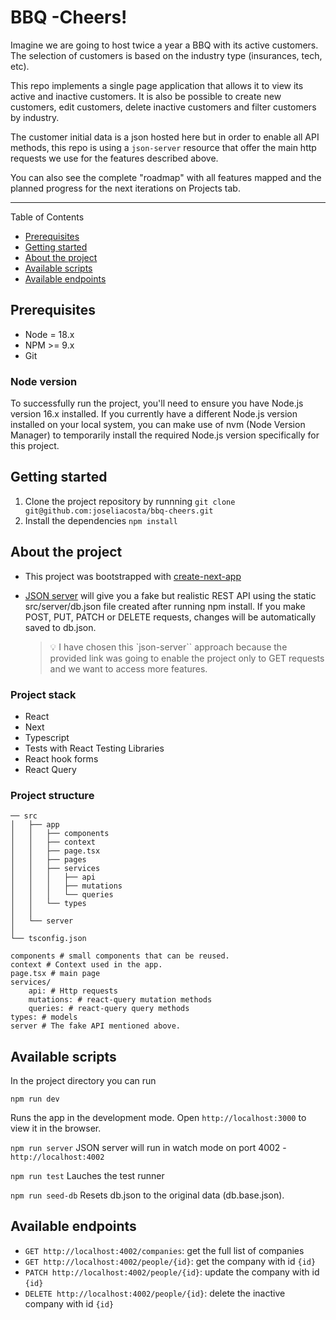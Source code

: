 # BBQ -Cheers!

Imagine we are going to host twice a year a BBQ with its active customers. The selection of customers is based on the industry type (insurances, tech, etc).

This repo implements a single page application that allows it to view its active and inactive customers. It is also be possible to create new customers, edit customers, delete inactive customers and filter customers by industry.

The customer initial data is a json hosted here but in order to enable all API methods, this repo is using a `json-server` resource that offer the main http requests we use for the features described above.

You can also see the complete "roadmap" with all features mapped and the planned progress for the next iterations on Projects tab.

---

Table of Contents

- [Prerequisites](#prerequisites)
- [Getting started](#getting-staterd)
- [About the project](#about-the-project)
- [Available scripts](#available-scripts)
- [Available endpoints]()

## <a name='prerequisites'></a> Prerequisites

- Node = 18.x
- NPM >= 9.x
- Git

### Node version

To successfully run the project, you'll need to ensure you have Node.js version 16.x installed. If you currently have a different Node.js version installed on your local system, you can make use of nvm (Node Version Manager) to temporarily install the required Node.js version specifically for this project.

## <a name='getting-staterd'></a> Getting started

1. Clone the project repository by runnning `git clone git@github.com:joseliacosta/bbq-cheers.git`
2. Install the dependencies `npm install`

## <a name='about-the-project'></a> About the project

- This project was bootstrapped with [create-next-app](https://nextjs.org/docs/pages/api-reference/create-next-app)

- [JSON server](https://github.com/typicode/json-server) will give you a fake but realistic REST API using the static src/server/db.json file created after running npm install. If you make POST, PUT, PATCH or DELETE requests, changes will be automatically saved to db.json.
  > :bulb: I have chosen this `json-server`` approach because the provided link was going to enable the project only to GET requests and we want to access more features.

### Project stack

- React
- Next
- Typescript
- Tests with React Testing Libraries
- React hook forms
- React Query

### Project structure

```
── src
│   ├── app
│   │   ├── components
│   │   ├── context
│   │   ├── page.tsx
│   │   ├── pages
│   │   ├── services
│   │   │   ├── api
│   │   │   ├── mutations
│   │   │   └── queries
│   │   └── types
│   │
│   └── server
│
└── tsconfig.json

```

```
components # small components that can be reused.
context # Context used in the app.
page.tsx # main page
services/
    api: # Http requests
    mutations: # react-query mutation methods
    queries: # react-query query methods
types: # models
server # The fake API mentioned above.
```

## <a name='available-scripts'></a> Available scripts

In the project directory you can run

`npm run dev`

Runs the app in the development mode.
Open `http://localhost:3000` to view it in the browser.

`npm run server`
JSON server will run in watch mode on port 4002 - `http://localhost:4002`

`npm run test`
Lauches the test runner

`npm run seed-db`
Resets db.json to the original data (db.base.json).

## <a name='available-endpoits'></a> Available endpoints

- `GET http://localhost:4002/companies`: get the full list of companies
- `GET http://localhost:4002/people/{id}`: get the company with id `{id}`
- `PATCH http://localhost:4002/people/{id}`: update the company with id `{id}`
- `DELETE http://localhost:4002/people/{id}`: delete the inactive company with id `{id}`
